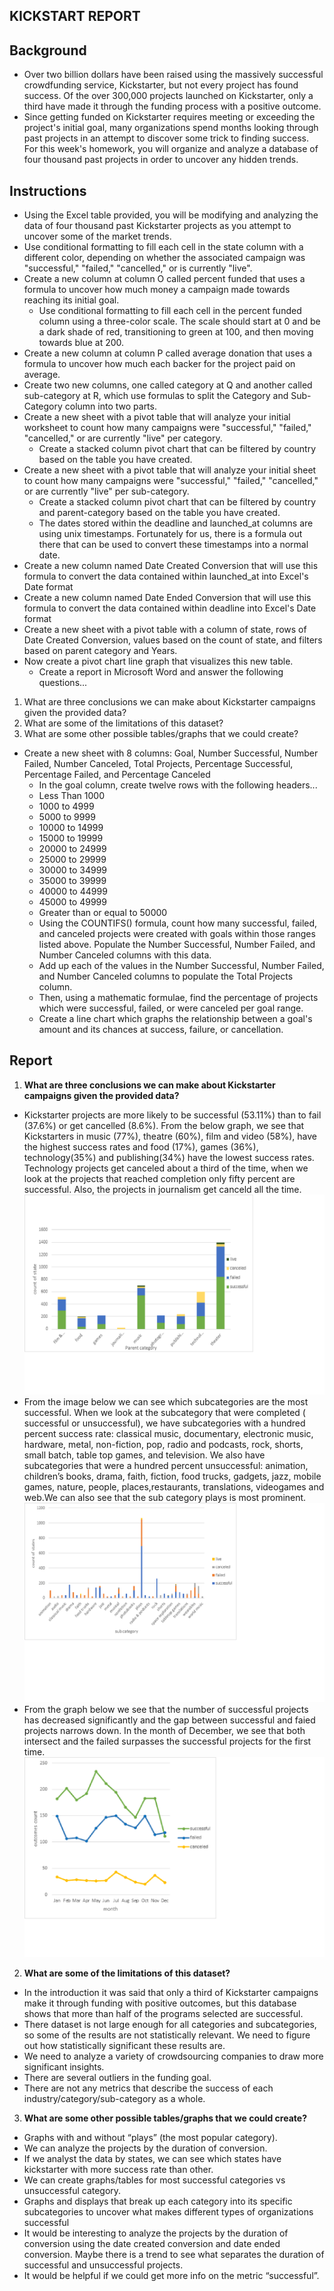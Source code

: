 ## KICKSTART REPORT
## Background
* Over two billion dollars have been raised using the massively successful crowdfunding service, Kickstarter, but not every project has found success. Of the over 300,000 projects launched on Kickstarter, only a third have made it through the funding process with a positive outcome.
* Since getting funded on Kickstarter requires meeting or exceeding the project's initial goal, many organizations spend months looking through past projects in an attempt to discover some trick to finding success. For this week's homework, you will organize and analyze a database of four thousand past projects in order to uncover any hidden trends.
## Instructions
* Using the Excel table provided, you will be modifying and analyzing the data of four thousand past Kickstarter projects as you attempt to uncover some of the market trends.
* Use conditional formatting to fill each cell in the state column with a different color, depending on whether the associated campaign was "successful," "failed," "cancelled," or is currently "live".
* Create a new column at column O called percent funded that uses a formula to uncover how much money a campaign made towards reaching its initial goal.
  * Use conditional formatting to fill each cell in the percent funded column using a three-color scale. The scale should start at 0 and be a dark shade of red, transitioning to green at 100, and then moving towards blue at 200.
* Create a new column at column P called average donation that uses a formula to uncover how much each backer for the project paid on average.
* Create two new columns, one called category at Q and another called sub-category at R, which use formulas to split the Category and Sub-Category column into two parts.
* Create a new sheet with a pivot table that will analyze your initial worksheet to count how many campaigns were "successful," "failed," "cancelled," or are currently "live" per category.
  * Create a stacked column pivot chart that can be filtered by country based on the table you have created.
* Create a new sheet with a pivot table that will analyze your initial sheet to count how many campaigns were "successful," "failed," "cancelled," or are currently "live" per sub-category.
  * Create a stacked column pivot chart that can be filtered by country and parent-category based on the table you have created.
  * The dates stored within the deadline and launched_at columns are using unix timestamps. Fortunately for us, there is a formula out there that can be used to convert these timestamps into a normal date.
* Create a new column named Date Created Conversion that will use this formula to convert the data contained within launched_at into Excel's Date format
* Create a new column named Date Ended Conversion that will use this formula to convert the data contained within deadline into Excel's Date format
* Create a new sheet with a pivot table with a column of state, rows of Date Created Conversion, values based on the count of state, and filters based on parent category and Years.
* Now create a pivot chart line graph that visualizes this new table.
  * Create a report in Microsoft Word and answer the following questions...
1. What are three conclusions we can make about Kickstarter campaigns given the provided data?
2. What are some of the limitations of this dataset?
3. What are some other possible tables/graphs that we could create?
* Create a new sheet with 8 columns: Goal, Number Successful, Number Failed, Number Canceled, Total Projects, Percentage Successful, Percentage Failed, and Percentage Canceled
  * In the goal column, create twelve rows with the following headers...
  * Less Than 1000
  * 1000 to 4999
  * 5000 to 9999
  * 10000 to 14999
  * 15000 to 19999
  * 20000 to 24999
  * 25000 to 29999
  * 30000 to 34999
  * 35000 to 39999
  * 40000 to 44999
  * 45000 to 49999
  * Greater than or equal to 50000
  * Using the COUNTIFS() formula, count how many successful, failed, and canceled projects were created with goals within those ranges listed above. Populate the Number Successful, Number Failed, and Number Canceled columns with this data.
  * Add up each of the values in the Number Successful, Number Failed, and Number Canceled columns to populate the Total Projects column.
  * Then, using a mathematic formulae, find the percentage of projects which were successful, failed, or were canceled per goal range.
  * Create a line chart which graphs the relationship between a goal's amount and its chances at success, failure, or cancellation.
## Report
 1. **What are three conclusions we can make about Kickstarter campaigns given the provided data?**
   
*  Kickstarter projects are more likely to be successful (53.11%)  than to fail (37.6%) or get cancelled (8.6%). From the below graph, we see that Kickstarters in music (77%), theatre (60%), film and video (58%), have the highest success rates and food (17%), games (36%), technology(35%) and publishing(34%) have the lowest success rates. Technology projects get canceled about a third of the time, when we look at the projects that reached completion only fifty percent are successful. Also, the projects in journalism get canceld all the time. 
![png](Images/img1.png)
* 	From the image below we can see which subcategories are the most successful. When we look at the subcategory that were completed ( successful or unsuccessful), we have subcategories with a hundred percent success rate: classical music, documentary, electronic music, hardware, metal, non-fiction, pop, radio and podcasts, rock, shorts, small batch, table top games, and television. We also have subcategories that were a hundred percent unsuccessful: animation, children’s books, drama, faith, fiction, food trucks, gadgets, jazz, mobile games, nature, people, places,restaurants, translations, videogames and web.We can also see that the sub category plays is most prominent. 
![png](Images/img2.png)
* 	From the graph below we see that the number of successful projects has decreased significantly and the gap between successful and faied projects narrows down. In the month of December, we see that both intersect and the failed surpasses the successful projects for the first time.
![png](Images/img3.png)
 2. **What are some of the limitations of this dataset?**

 * 	In the introduction it was said that only a third of Kickstarter campaigns make it through funding with positive outcomes, but this database shows that more than half of the programs selected are successful.
* 	There dataset is not large enough for all categories and subcategories, so some of the results are not statistically relevant. We need to figure out how statistically significant these results are.
* 	We need to analyze a variety of crowdsourcing companies to draw more significant insights. 
* 	There are several outliers in the funding goal.
* 	There are not any metrics that describe the success of each industry/category/sub-category as a whole.

  
 3. **What are some other possible tables/graphs that we could create?**

* 	Graphs with and without “plays” (the most popular category).
* 	We can analyze the projects by the duration of conversion.
* 	If we analyst the data by states, we can see which states have kickstarter with more success rate than other.
* 	We can create graphs/tables for most successful categories vs unsuccessful category.
* 	Graphs and displays that break up each category into its specific subcategories to uncover what makes different types of organizations successful
* 	It would be interesting to analyze the projects by the duration of conversion using the date created conversion and date ended conversion. Maybe there is a trend to see what separates the duration of successful and unsuccessful projects. 
* 	It would be helpful if we could get more info on the metric “successful”.

